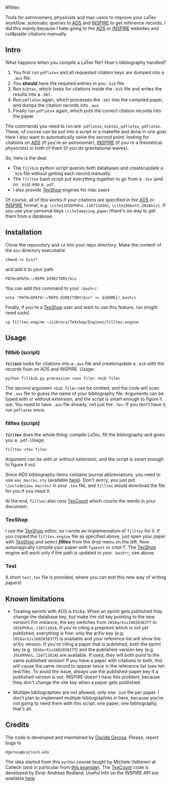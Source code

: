 #filltex

Tools for astronomers, physicists and mac users to improve your LaTex workflow: automatic queries to [ADS](http://adsabs.harvard.edu) and [INSPIRE](http://inspirehep.net) to get reference records. I did this mainly because I hate going to the [ADS](http://adsabs.harvard.edu) or [INSPIRE](http://inspirehep.net) websites and cut&paste citations manually.


## Intro

What happens when you compile a LaTex file? How's bibliography handled?

  1. You first run `pdflatex` and all requested citation keys are dumped into a `.aux` file.
  2. You **should** have the required entries in you `.bib` file.
  3. Run `bibtex`, which looks for citations inside the `.bib` file and writes the results into a `.bbl`.
  4. Run `pdflatex` again, which processes the `.bbl` into the compiled paper, and dumps the citation records into `.aux`.
  5. Finally run `pdflatex` again, which puts the correct citation records into the paper.

The commands you need to run are: `pdflatex`, `bibtex`, `pdflatex`, `pdflatex`. These, of course can be put into a script or a makefile and done in one goal.
Here I also want to automatically solve the second point: looking for citations on [ADS](http://adsabs.harvard.edu) (if you're an astronomer), [INSPIRE](http://inspirehep.net) (if you're a theoretical physicists) or both of them (if you do gravitational waves).

So, here is the deal:

  - The `fillbib` python script queries both databases and create/update a `.bib` file without getting each record manually.
  - The `filltex` bash script put everything together to go from a `.tex` (and no `.bib`) into a `.pdf`.
  - I also provide [TexShop](http://pages.uoregon.edu/koch/texshop) engines for mac users

Of course, all of this works if your citations are specified in the [ADS](http://adsabs.harvard.edu) or [INSPIRE](http://inspirehep.net) format, e.g. `\cite{2016PhRvL.116f1102A}`, `\cite{Abbott:2016blz}`. If you use your personal keys `\cite{amazing_paper}`there's no way to get them from a database.


## Installation

Clone the reposotory and `cd` into your repo directory. Make the content of the `bin` directory executable

    chmod +x bin/*

and add it to your path
 
    PATH=$PATH:~/REPO_DIRECTORY/bin
   
You can add this command to your `.bashrc`:
    
    echo "PATH=$PATH:~/REPO_DIRECTORY/bin" >> ${HOME}/.bashrc
  
Finally, if you're a [TexShop](http://pages.uoregon.edu/koch/texshop) user and want to use this feature, run (might need sudo)

    cp filltex.engine ~/Library/TeXshop/Engines/filltex.engine
   
   
## Usage

### fillbib (script)

***`fillbib`*** looks for citations into a `.aux` file and create/update a `.bib` with the records foun on ADS and INSPIRE.
Usage:

    python fillbib.py precession <aux file> <bib file>

The second argument `<bib file>` can be omitted, and the code will scan the `.aux` file to guess the name of your bibliography file.
Arguments can be typed with or without extension, and the script is smart enough to figure it out. 
You need to have `.aux` file already, not just the `.tex`. If you don't have it, run `pdflatex` once.

### filltex (script)

***`filltex`*** does the whole thing: compile LaTex, fill the bibliography and gives you a `.pdf`. Usage:

    filltex <tex file>

Argument can be with or without extension, and the script is smart enough to figure it out. 

Since ADS bibliography items contains journal abbreviations, you need to use `aas_macros.sty` (available [here](http://doc.adsabs.harvard.edu/abs_doc/aas_macros.sty)). Don't worry, you just put `\include{aas_macros}` in your `.tex` file, and `filltex` would download the file for you if you need it.

At the end, `filltex` also runs [TexCount](http://app.uio.no/ifi/texcount) which counts the words in your document.

### TexShop

I use the [TexShop](http://pages.uoregon.edu/koch/texshop) editor, so I wrote an implementation of `filltex` for it. If you copied the `filltex.engine` file as specified above, just open your paper with [TexShop](http://pages.uoregon.edu/koch/texshop) and select ***filltex*** from the drop menu on the left. Now automagically compile your paper with `Typeset` or cmd-T. The [TexShop](http://pages.uoregon.edu/koch/texshop) engine will work only if the path is updated in your `.bashrc`, see above. 


### Test 

A short `text.tex` file is provided, where you can test this new way of writing papers!


## Known limitations

  - Treating eprints with ADS is tricky. When an eprint gets published they change the database key, but make the old key pointing to the new version! For instance, the key switches from `2016arXiv160203837T` to `2016PhRvL.116f1102A`.  If you're citing a prepreint which is not yet published, everything is fine: only the arXiv key (e.g. `2016arXiv160203837T`) is available and your reference list will show the arXiv version. If you're citing a paper that is published, both the eprint key (e.g. `2016arXiv160203837T`) and the published-version key (e.g. `2016PhRvL.116f1102A`) are available. If used, they will both point to the same published version! If you have a paper with citations to both, this will cause the same record to appear twice in the reference list (see teh test file). To avoid the issue, always use the published-paper key if a published version is out. INSPIRE doesn't have this problem, because they don't change the cite key when a paper gets published.

  - Multiple bibliographies are not allowed, only one `.bib` file per paper. I don't plan to implement multiple bibliographies in here, because you're not going to need them with this script: one paper, one bibliography, that's all.



## Credits
The code is developed and maintained by [Davide Gerosa](www.davidegerosa.com).
Please, report bugs to

    dgerosa@caltech.edu

The idea started from this `python` course taught by Michele Vallisneri at Caltech (and in particular from [this example](http://www.vallis.org/salon/summary-2.html)). The [TexCount](http://app.uio.no/ifi/texcount) code is developed by Einar Andreas Rodland. Useful info on the INSPIRE API are available [here](https://inspirehep.net/info/hep/pub_list)

